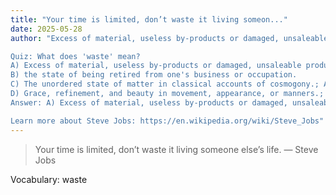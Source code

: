 ```yaml
---
title: "Your time is limited, don’t waste it living someon..."
date: 2025-05-28
author: "Excess of material, useless by-products or damaged, unsaleable products; garbage; rubbish.; Excrement or urine.

Quiz: What does 'waste' mean?
A) Excess of material, useless by-products or damaged, unsaleable products; garbage; rubbish.; Excrement or urine.
B) the state of being retired from one's business or occupation.
C) The unordered state of matter in classical accounts of cosmogony.; Any state of disorder; a confused or amorphous mixture or conglomeration.
D) Grace, refinement, and beauty in movement, appearance, or manners.; Restraint and grace of style.
Answer: A) Excess of material, useless by-products or damaged, unsaleable products; garbage; rubbish.; Excrement or urine.

Learn more about Steve Jobs: https://en.wikipedia.org/wiki/Steve_Jobs"
---
```


> Your time is limited, don’t waste it living someone else’s life. — Steve Jobs

Vocabulary: waste
